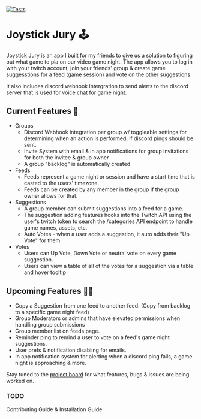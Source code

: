[![Tests](https://github.com/kyledoesdev/joystick/actions/workflows/tests.yml/badge.svg)](https://github.com/kyledoesdev/joystick/actions/workflows/tests.yml)

# Joystick Jury 🕹️

Joystick Jury is an app I built for my friends to give us a solution to figuring out what game to pla on our video game night.
The app allows you to log in with your twitch account, join your friends' group & create game suggesstions for a feed (game session) and
vote on the other suggestions.

It also includes discord webhook intergration to send alerts to the discord server that is used for voice chat for game night.

## Current Features 🚀
- Groups
    - Discord Webhook integration per group w/ toggleable settings for determining when an action is performed, if discord pings should be sent.
    - Invite System with email & in app notifications for group invitations for both the invitee & group owner
    - A group "backlog" is automatically created
- Feeds
    - Feeds represent a game night or session and have a start time that is casted to the users' timezone.
    - Feeds can be created by any member in the group if the group owner allows for that.
- Suggestions
    - A group member can submit suggestions into a feed for a game.
    - The suggestion adding features hooks into the Twitch API using the user's twitch token to search the /categories API endpoint to handle game names, assets, etc.
    - Auto Votes - when a user adds a suggestion, it auto adds their "Up Vote" for them
- Votes
    - Users can Up Vote, Down Vote or neutral vote on every game suggestion.
    - Users can view a table of all of the votes for a suggestion via a table and hover tooltip

## Upcoming Features 👨‍💻
- Copy a Suggestion from one feed to another feed. (Copy from backlog to a specific game night feed)
- Group Moderators or admins that have elevated permissions when handling group submissions
- Group member list on feeds page.
- Reminder ping to remind a user to vote on a feed's game night suggestions.
- User prefs & notification disabling for emails.
- In app notification system for alerting when a discord ping fails, a game night is approaching & more.

Stay tuned to the [project board](https://github.com/users/kyledoesdev/projects/1/views/1) for what features, bugs & issues are being worked on.

### TODO

Contributing Guide & Installation Guide
